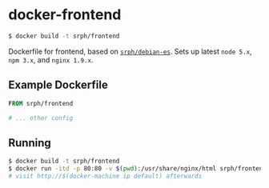 # docker-frontend
```bash
$ docker build -t srph/frontend
```
Dockerfile for frontend, based on [`srph/debian-es`](https://github.com/srph/docker-debian-es). Sets up latest `node 5.x`, `npm 3.x`, and `nginx 1.9.x`.

## Example Dockerfile
```Dockerfile
FROM srph/frontend

# ... other config
```

## Running
```bash
$ docker build -t srph/frontend
$ docker run -itd -p 80:80 -v $(pwd):/usr/share/nginx/html srph/frontend
# visit http://$(docker-machine ip default) afterwards
```